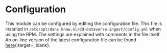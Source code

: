 Configuration
=============

This module can be configured by editing the configuration file. This file is installed in `/etc/opt/dans.knaw.nl/dd-dataverse-ingest/config.yml` when using the RPM.
The settings are explained with comments in the file itself. An on-line version of the latest configuration file can be found
[here](https://github.com/DANS-KNAW/dd-dataverse-ingest/blob/master/src/main/assembly/dist/cfg/config.yml){:target=_blank}.


